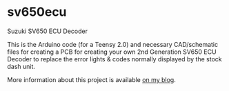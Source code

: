 sv650ecu
========

Suzuki SV650 ECU Decoder

This is the Arduino code (for a Teensy 2.0) and necessary CAD/schematic files 
for creating a PCB for creating your own 2nd Generation SV650 ECU Decoder to 
replace the error lights & codes normally displayed by the stock dash unit.

More information about this project is available [on my blog](http://synfin.net/sv650ecu "Suzuki SV650 ECU Decoder").
